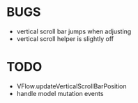 # BUGS

- vertical scroll bar jumps when adjusting
- vertical scroll helper is slightly off



# TODO

- VFlow.updateVerticalScrollBarPosition
- handle model mutation events
